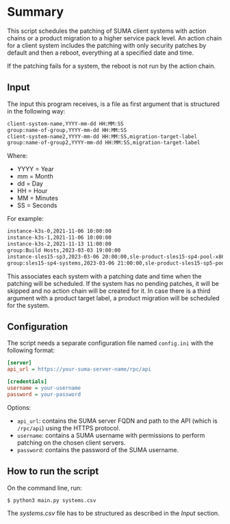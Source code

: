 # Summary
This script schedules the patching of SUMA client systems with action chains or a product migration to a
higher service pack level. An action chain for a client system includes the patching with only security patches by
default and then a reboot, everything at a specified date and time.

If the patching fails for a system, the reboot is not run by the action chain.

## Input

The input this program receives, is a file as first argument that is structured in the following way:

```txt
client-system-name,YYYY-mm-dd HH:MM:SS
group:name-of-group,YYYY-mm-dd HH:MM:SS
client-system-name2,YYYY-mm-dd HH:MM:SS,migration-target-label
group:name-of-group2,YYYY-mm-dd HH:MM:SS,migration-target-label
```

Where:

* YYYY = Year
* mm = Month
* dd = Day
* HH = Hour
* MM = Minutes
* SS = Seconds

For example:

```txt
instance-k3s-0,2021-11-06 10:00:00
instance-k3s-1,2021-11-06 10:00:00
instance-k3s-2,2021-11-13 11:00:00
group:Build Hosts,2023-03-03 19:00:00
instance-sles15-sp3,2023-03-06 20:00:00,sle-product-sles15-sp4-pool-x86_64
group:sles15-sp4-systems,2023-03-06 21:00:00,sle-product-sles15-sp5-pool-x86_64
```

This associates each system with a patching date and time when the patching will be scheduled. If the system has no
pending patches, it will be skipped and no action chain will be created for it. In case there is a third argument
with a product target label, a product migration will be scheduled for the system.

## Configuration

The script needs a separate configuration file named `config.ini` with the following format:

```ini
[server]
api_url = https://your-suma-server-name/rpc/api

[credentials]
username = your-username
password = your-password
```

Options:
* `api_url`: contains the SUMA server FQDN and path to the API (which is `/rpc/api`) using the HTTPS protocol.
* `username`: contains a SUMA username with permissions to perform patching on the chosen client servers.
* `password`: contains the password of the SUMA username.

## How to run the script

On the command line, run:

`$ python3 main.py systems.csv`

The _systems.csv_ file has to be structured as described in the _Input_ section.


